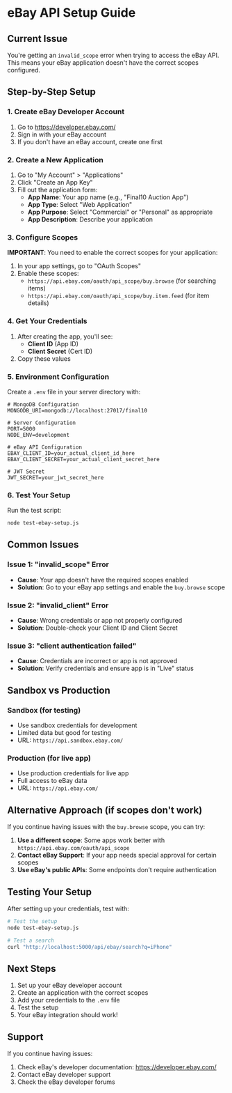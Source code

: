 # eBay API Setup Guide

## Current Issue
You're getting an `invalid_scope` error when trying to access the eBay API. This means your eBay application doesn't have the correct scopes configured.

## Step-by-Step Setup

### 1. Create eBay Developer Account
1. Go to https://developer.ebay.com/
2. Sign in with your eBay account
3. If you don't have an eBay account, create one first

### 2. Create a New Application
1. Go to "My Account" > "Applications"
2. Click "Create an App Key"
3. Fill out the application form:
   - **App Name**: Your app name (e.g., "Final10 Auction App")
   - **App Type**: Select "Web Application"
   - **App Purpose**: Select "Commercial" or "Personal" as appropriate
   - **App Description**: Describe your application

### 3. Configure Scopes
**IMPORTANT**: You need to enable the correct scopes for your application:

1. In your app settings, go to "OAuth Scopes"
2. Enable these scopes:
   - `https://api.ebay.com/oauth/api_scope/buy.browse` (for searching items)
   - `https://api.ebay.com/oauth/api_scope/buy.item.feed` (for item details)

### 4. Get Your Credentials
1. After creating the app, you'll see:
   - **Client ID** (App ID)
   - **Client Secret** (Cert ID)
2. Copy these values

### 5. Environment Configuration
Create a `.env` file in your server directory with:

```env
# MongoDB Configuration
MONGODB_URI=mongodb://localhost:27017/final10

# Server Configuration
PORT=5000
NODE_ENV=development

# eBay API Configuration
EBAY_CLIENT_ID=your_actual_client_id_here
EBAY_CLIENT_SECRET=your_actual_client_secret_here

# JWT Secret
JWT_SECRET=your_jwt_secret_here
```

### 6. Test Your Setup
Run the test script:
```bash
node test-ebay-setup.js
```

## Common Issues

### Issue 1: "invalid_scope" Error
- **Cause**: Your app doesn't have the required scopes enabled
- **Solution**: Go to your eBay app settings and enable the `buy.browse` scope

### Issue 2: "invalid_client" Error
- **Cause**: Wrong credentials or app not properly configured
- **Solution**: Double-check your Client ID and Client Secret

### Issue 3: "client authentication failed"
- **Cause**: Credentials are incorrect or app is not approved
- **Solution**: Verify credentials and ensure app is in "Live" status

## Sandbox vs Production

### Sandbox (for testing)
- Use sandbox credentials for development
- Limited data but good for testing
- URL: `https://api.sandbox.ebay.com/`

### Production (for live app)
- Use production credentials for live app
- Full access to eBay data
- URL: `https://api.ebay.com/`

## Alternative Approach (if scopes don't work)

If you continue having issues with the `buy.browse` scope, you can try:

1. **Use a different scope**: Some apps work better with `https://api.ebay.com/oauth/api_scope`
2. **Contact eBay Support**: If your app needs special approval for certain scopes
3. **Use eBay's public APIs**: Some endpoints don't require authentication

## Testing Your Setup

After setting up your credentials, test with:

```bash
# Test the setup
node test-ebay-setup.js

# Test a search
curl "http://localhost:5000/api/ebay/search?q=iPhone"
```

## Next Steps

1. Set up your eBay developer account
2. Create an application with the correct scopes
3. Add your credentials to the `.env` file
4. Test the setup
5. Your eBay integration should work!

## Support

If you continue having issues:
1. Check eBay's developer documentation: https://developer.ebay.com/
2. Contact eBay developer support
3. Check the eBay developer forums

